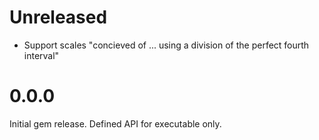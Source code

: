 # Unreleased

* Support scales "concieved of ... using a division of the perfect fourth interval"

# 0.0.0

Initial gem release.
Defined API for executable only.
